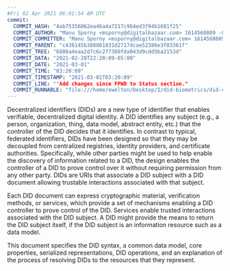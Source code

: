 ```yaml
---
#Fri 02 Apr 2021 06:01:54 AM UTC
commit:
  COMMIT_HASH: "4ab75356062ea46a4a7217c964ed3f94b1681f25"
  COMMIT_AUTHOR: "Manu Sporny <msporny@digitalbazaar.com> 1614568809 -0500"
  COMMIT_COMMITTER: "Manu Sporny <msporny@digitalbazaar.com> 1614568809 -0500"
  COMMIT_PARENT: "c436145b388881831d2717dcae52386e3f83361f"
  COMMIT_TREE: "6888a4eaa2d7c6c277380fda043d9cdd5ba2153d"
  COMMIT_DATA: "2021-02-28T22:20:09-05:00"
  COMMIT_DATE: "2021-03-01"
  COMMIT_TIME: "03:20:09"
  COMMIT_TIMESTAMP: "2021-03-01T03:20:09"
  COMMIT_LINE: ""Add changes since FPWD to Status section."
  COMMIT_RUNNABLE: "file:///home/ewelton/Desktop/I/did-biometrics/did-core-dataset/analysis/gitinfo/4ab75356062ea46a4a7217c964ed3f94b1681f25/snapshot/index.html"
---
```


<section id="abstract">
<p>
<a>Decentralized identifiers</a> (DIDs) are a new type of identifier that
enables verifiable, decentralized digital identity. A <a>DID</a> identifies any
subject (e.g., a person, organization, thing, data model, abstract entity, etc.)
that the controller of the <a>DID</a> decides that it identifies. In contrast to
typical, federated identifiers, <a>DIDs</a> have been designed so that they may
be decoupled from centralized registries, identity providers, and certificate
authorities. Specifically, while other parties might be used to help enable the
discovery of information related to a <a>DID</a>, the design enables the
controller of a <a>DID</a> to prove control over it without requiring permission
from any other party. <a>DIDs</a> are <a>URIs</a> that associate a <a>DID
subject</a> with a <a>DID document</a> allowing trustable interactions
associated with that subject.
    </p>
<p>
Each <a>DID document</a> can express cryptographic material, <a>verification
methods</a>, or <a>services</a>, which provide a set of mechanisms enabling a
<a>DID controller</a> to prove control of the <a>DID</a>. <a>Services</a> enable
trusted interactions associated with the <a>DID subject</a>. A <a>DID</a> might
provide the means to return the <a>DID subject</a> itself, if the <a>DID
subject</a> is an information resource such as a data model.
    </p>
<p>
This document specifies the DID syntax, a common data model, core properties,
serialized representations, DID operations, and an explanation of the process
of resolving DIDs to the resources that they represent.
    </p>
</section>

